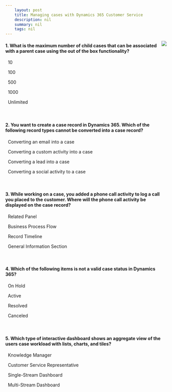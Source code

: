 ```yaml
---
    layout: post
    title: Managing cases with Dynamics 365 Customer Service  
    description: nil
    summary: nil
    tags: nil
---
```



 <a target="_blank" href="https://docs.microsoft.com/en-us/learn/modules/managing-cases-with-dynamics-365/10-knowledge-check/"><i class="fas fa-external-link-alt"></i> </a>
 <img align="right" src="https://docs.microsoft.com/en-us/learn/achievements/get-started-with-cases-for-dynamics-365-customer-service.svg">
####  1. What is the maximum number of child cases that can be associated with a parent case using the out of the box functionality?


<i class='far fa-square'></i> &nbsp;&nbsp;10

<i class='fas fa-check-square' style='color: Dodgerblue;'></i> &nbsp;&nbsp;100

<i class='far fa-square'></i> &nbsp;&nbsp;500

<i class='far fa-square'></i> &nbsp;&nbsp;1000

<i class='far fa-square'></i> &nbsp;&nbsp;Unlimited
<br />
<br />
<br />

####  2. You want to create a case record in Dynamics 365.  Which of the following record types cannot be converted into a case record?


<i class='far fa-square'></i> &nbsp;&nbsp;Converting an email into a case

<i class='far fa-square'></i> &nbsp;&nbsp;Converting a custom activity into a case

<i class='fas fa-check-square' style='color: Dodgerblue;'></i> &nbsp;&nbsp;Converting a lead into a case

<i class='far fa-square'></i> &nbsp;&nbsp;Converting a social activity to a case
<br />
<br />
<br />

####  3. While working on a case, you added a phone call activity to log a call you placed to the customer.  Where will the phone call activity be displayed on the case record?


<i class='far fa-square'></i> &nbsp;&nbsp;Related Panel

<i class='far fa-square'></i> &nbsp;&nbsp;Business Process Flow

<i class='fas fa-check-square' style='color: Dodgerblue;'></i> &nbsp;&nbsp;Record Timeline

<i class='far fa-square'></i> &nbsp;&nbsp;General Information Section
<br />
<br />
<br />

####  4. Which of the following items is not a valid case status in Dynamics 365?


<i class='fas fa-check-square' style='color: Dodgerblue;'></i> &nbsp;&nbsp;On Hold

<i class='far fa-square'></i> &nbsp;&nbsp;Active

<i class='far fa-square'></i> &nbsp;&nbsp;Resolved

<i class='far fa-square'></i> &nbsp;&nbsp;Canceled
<br />
<br />
<br />

####  5. Which type of interactive dashboard shows an aggregate view of the users case workload with lists, charts, and tiles?


<i class='far fa-square'></i> &nbsp;&nbsp;Knowledge Manager

<i class='far fa-square'></i> &nbsp;&nbsp;Customer Service Representative

<i class='fas fa-check-square' style='color: Dodgerblue;'></i> &nbsp;&nbsp;Single-Stream Dashboard

<i class='far fa-square'></i> &nbsp;&nbsp;Multi-Stream Dashboard
<br />
<br />
<br />
